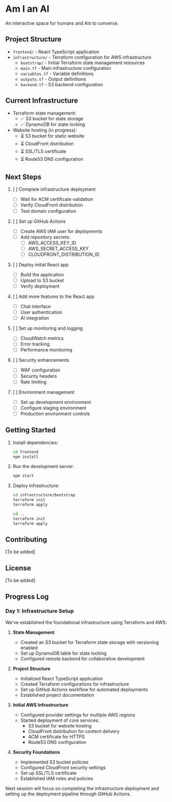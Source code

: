 # Am I an AI

An interactive space for humans and AIs to converse.

## Project Structure

- `frontend/` - React TypeScript application
- `infrastructure/` - Terraform configuration for AWS infrastructure
  - `bootstrap/` - Initial Terraform state management resources
  - `main.tf` - Main infrastructure configuration
  - `variables.tf` - Variable definitions
  - `outputs.tf` - Output definitions
  - `backend.tf` - S3 backend configuration

## Current Infrastructure

- Terraform state management:
  - ✅ S3 bucket for state storage
  - ✅ DynamoDB for state locking
- Website hosting (in progress):
  - ⏳ S3 bucket for static website
  - ⏳ CloudFront distribution
  - ⏳ SSL/TLS certificate
  - ⏳ Route53 DNS configuration

## Next Steps

1. [ ] Complete infrastructure deployment

   - [ ] Wait for ACM certificate validation
   - [ ] Verify CloudFront distribution
   - [ ] Test domain configuration

2. [ ] Set up GitHub Actions

   - [ ] Create AWS IAM user for deployments
   - [ ] Add repository secrets:
     - [ ] AWS_ACCESS_KEY_ID
     - [ ] AWS_SECRET_ACCESS_KEY
     - [ ] CLOUDFRONT_DISTRIBUTION_ID

3. [ ] Deploy initial React app

   - [ ] Build the application
   - [ ] Upload to S3 bucket
   - [ ] Verify deployment

4. [ ] Add more features to the React app

   - [ ] Chat interface
   - [ ] User authentication
   - [ ] AI integration

5. [ ] Set up monitoring and logging

   - [ ] CloudWatch metrics
   - [ ] Error tracking
   - [ ] Performance monitoring

6. [ ] Security enhancements

   - [ ] WAF configuration
   - [ ] Security headers
   - [ ] Rate limiting

7. [ ] Environment management
   - [ ] Set up development environment
   - [ ] Configure staging environment
   - [ ] Production environment controls

## Getting Started

1. Install dependencies:

   ```bash
   cd frontend
   npm install
   ```

2. Run the development server:

   ```bash
   npm start
   ```

3. Deploy infrastructure:

   ```bash
   cd infrastructure/bootstrap
   terraform init
   terraform apply

   cd ..
   terraform init
   terraform apply
   ```

## Contributing

[To be added]

## License

[To be added]

## Progress Log

### Day 1: Infrastructure Setup

We've established the foundational infrastructure using Terraform and AWS:

1. **State Management**

   - Created an S3 bucket for Terraform state storage with versioning enabled
   - Set up DynamoDB table for state locking
   - Configured remote backend for collaborative development

2. **Project Structure**

   - Initialized React TypeScript application
   - Created Terraform configurations for infrastructure
   - Set up GitHub Actions workflow for automated deployments
   - Established project documentation

3. **Initial AWS Infrastructure**

   - Configured provider settings for multiple AWS regions
   - Started deployment of core services:
     - S3 bucket for website hosting
     - CloudFront distribution for content delivery
     - ACM certificate for HTTPS
     - Route53 DNS configuration

4. **Security Foundations**
   - Implemented S3 bucket policies
   - Configured CloudFront security settings
   - Set up SSL/TLS certificate
   - Established IAM roles and policies

Next session will focus on completing the infrastructure deployment and setting up the deployment pipeline through GitHub Actions.
